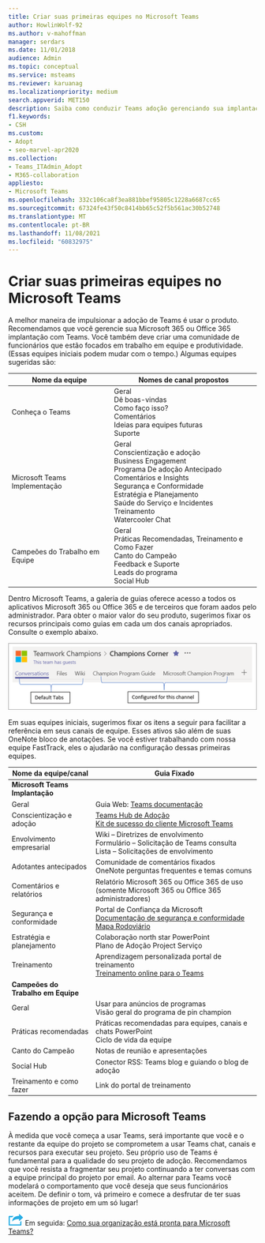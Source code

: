 ```yaml
---
title: Criar suas primeiras equipes no Microsoft Teams
author: HowlinWolf-92
ms.author: v-mahoffman
manager: serdars
ms.date: 11/01/2018
audience: Admin
ms.topic: conceptual
ms.service: msteams
ms.reviewer: karuanag
ms.localizationpriority: medium
search.appverid: MET150
description: Saiba como conduzir Teams adoção gerenciando sua implantação Microsoft 365 ou Office 365 com o Teams, incluindo como fixar os recursos principais como guias nos canais apropriados.
f1.keywords:
- CSH
ms.custom:
- Adopt
- seo-marvel-apr2020
ms.collection:
- Teams_ITAdmin_Adopt
- M365-collaboration
appliesto:
- Microsoft Teams
ms.openlocfilehash: 332c106ca8f3ea881bbef95805c1228a6687cc65
ms.sourcegitcommit: 67324fe43f50c8414bb65c52f5b561ac30b52748
ms.translationtype: MT
ms.contentlocale: pt-BR
ms.lasthandoff: 11/08/2021
ms.locfileid: "60832975"
---
```

# <a name="create-your-first-teams-in-microsoft-teams"></a>Criar suas primeiras equipes no Microsoft Teams

A melhor maneira de impulsionar a adoção de Teams é usar o produto. Recomendamos que você gerencie sua Microsoft 365 ou Office 365 implantação com Teams. Você também deve criar uma comunidade de funcionários que estão focados em trabalho em equipe e produtividade. (Essas equipes iniciais podem mudar com o tempo.) Algumas equipes sugeridas são:

| Nome da equipe | Nomes de canal propostos |
| --------- | ---------------------- |
| Conheça o Teams | Geral</br> Dê boas-vindas</br> Como faço isso?</br>Comentários </br> Ideias para equipes futuras </br> Suporte |
| Microsoft Teams Implementação | Geral <br/> Conscientização e adoção <br/> Business Engagement <br/> Programa De adoção Antecipado <br/> Comentários e Insights <br/> Segurança e Conformidade <br/> Estratégia e Planejamento <br/> Saúde do Serviço e Incidentes <br/> Treinamento <br/> Watercooler Chat |
| Campeões do Trabalho em Equipe | Geral <br/> Práticas Recomendadas, Treinamento e Como Fazer <br/> Canto do Campeão <br/> Feedback e Suporte <br/> Leads do programa <br/> Social Hub |

Dentro Microsoft Teams, a [](/microsoftteams/platform/concepts/tabs/tabs-overview) galeria de guias oferece acesso a todos os aplicativos Microsoft 365 ou Office 365 e de terceiros que foram aados pelo administrador. Para obter o maior valor do seu produto, sugerimos fixar os recursos principais como guias em cada um dos canais apropriados. Consulte o exemplo abaixo.

![Captura de tela mostrando guias padrão e personalizadas.](media/teams-adoption-tab-example.png)

Em suas equipes iniciais, sugerimos fixar os itens a seguir para facilitar a referência em seus canais de equipe. Esses ativos são além de suas OneNote bloco de anotações. Se você estiver trabalhando com nossa equipe FastTrack, eles o ajudarão na configuração dessas primeiras equipes. 

|Nome da equipe/canal | Guia Fixado |
|----------------- | ---------- |
| **Microsoft Teams Implantação** ||
| Geral | Guia Web: [Teams documentação](./index.yml) |
| Conscientização e adoção | [Teams Hub de Adoção](https://aka.ms/DriveTeamsAdoption)<br/>[Kit de sucesso do cliente Microsoft Teams](https://aka.ms/TeamsCustomerSuccess)|
| Envolvimento empresarial | Wiki – Diretrizes de envolvimento<br/>Formulário – Solicitação de Teams consulta<br/>Lista – Solicitações de envolvimento |
|Adotantes antecipados | Comunidade de comentários fixados <br/> OneNote perguntas frequentes e temas comuns |
| Comentários e relatórios | Relatório Microsoft 365 ou Office 365 de uso (somente Microsoft 365 ou Office 365 administradores) |
| Segurança e conformidade | Portal de Confiança da Microsoft <br/> [Documentação de segurança e conformidade](/office365/securitycompliance/index)<br/> [Mapa Rodoviário](/office365/securitycompliance/security-roadmap) |
| Estratégia e planejamento | Colaboração north star PowerPoint <br/> Plano de Adoção Project Serviço |
| Treinamento | Aprendizagem personalizada portal de treinamento <br/> [Treinamento online para o Teams](https://aka.ms/TeamsTraining) |
| **Campeões do Trabalho em Equipe**|  |
| Geral | Usar para anúncios de programas <br/> Visão geral do programa de pin champion |
| Práticas recomendadas | Práticas recomendadas para equipes, canais e chats PowerPoint <br/> Ciclo de vida da equipe |
| Canto do Campeão | Notas de reunião e apresentações |
| Social Hub | Conector RSS: Teams blog e guiando o blog de adoção |
| Treinamento e como fazer | Link do portal de treinamento |

## <a name="making-the-switch-to-microsoft-teams"></a>Fazendo a opção para Microsoft Teams

À medida que você começa a usar Teams, será importante que você e o restante da equipe do projeto se comprometem a usar Teams chat, canais e recursos para executar seu projeto. Seu próprio uso de Teams é fundamental para a qualidade do seu projeto de adoção. Recomendamos que você resista a fragmentar seu projeto continuando a ter conversas com a equipe principal do projeto por email. Ao alternar para Teams você modelará o comportamento que você deseja que seus funcionários aceitem. De definir o tom, vá primeiro e comece a desfrutar de ter suas informações de projeto em um só lugar!  

![Um ícone representando o passo seguinte.](media/teams-adoption-next-icon.png) Em seguida: [Como sua organização está pronta para Microsoft Teams?](teams-adoption-assess-readiness.md)